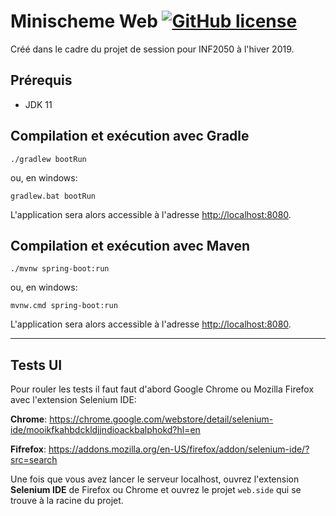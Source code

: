 # Minischeme Web [![GitHub license](https://img.shields.io/badge/license-MIT-blue.svg)](https://github.com/fxg42/minischeme-parser/blob/master/LICENSE)

Créé dans le cadre du projet de session pour INF2050 à l'hiver 2019.


## Prérequis

- JDK 11


## Compilation et exécution avec Gradle

    ./gradlew bootRun

ou, en windows:

    gradlew.bat bootRun

L'application sera alors accessible à l'adresse [http://localhost:8080](http://localhost:8080).


## Compilation et exécution avec Maven

    ./mvnw spring-boot:run

ou, en windows:

    mvnw.cmd spring-boot:run

L'application sera alors accessible à l'adresse [http://localhost:8080](http://localhost:8080).

---

## Tests UI

Pour rouler les tests il faut faut d'abord Google Chrome ou Mozilla Firefox avec l'extension Selenium IDE:

**Chrome**:  https://chrome.google.com/webstore/detail/selenium-ide/mooikfkahbdckldjjndioackbalphokd?hl=en

**Fifrefox**:  https://addons.mozilla.org/en-US/firefox/addon/selenium-ide/?src=search

Une fois que vous avez lancer le serveur localhost, ouvrez l'extension **Selenium IDE** de Firefox ou Chrome et ouvrez le projet `web.side` qui se trouve à la racine du projet.
